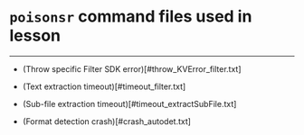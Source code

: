 # `poisonsr` command files used in lesson 

---

- (Throw specific Filter SDK error)[#throw_KVError_filter.txt]

- (Text extraction timeout)[#timeout_filter.txt]

- (Sub-file extraction timeout)[#timeout_extractSubFile.txt]

- (Format detection crash)[#crash_autodet.txt]
